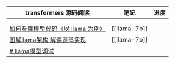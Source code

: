 | transformers 源码阅读                                                     | 笔记           | 进度  |
| --------------------------------------------------------------------- | ------------ | --- |
|                                                                       |              |     |
|                                                                       |              |     |
| [如何看懂模型代码（以 llama 为例）]( https://www.bilibili.com/video/BV1qj411y7kF ) | [[llama-7b]] |     |
| [图解llama架构 解读源码实现](https://www.bilibili.com/video/BV1nK4y1F7x7)       | [[llama-7b]] |     |
| [# llama模型调试]()                                                       |              |     |
